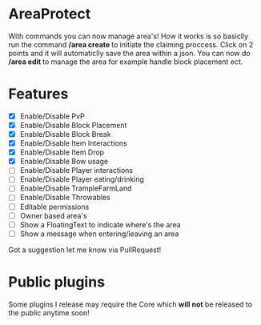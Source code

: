 # AreaProtect
With commands you can now manage area's! How it works is so basiclly run the command **/area create <tag>** to initiate the claiming proccess. Click on 2 points and it will automaticlly save the area within a json. You can now do **/area edit <tag>** to manage the area for example handle block placement ect.

# Features
- [x] Enable/Disable PvP
- [x] Enable/Disable Block Placement
- [x] Enable/Disable Block Break
- [x] Enable/Disable Item Interactions
- [x] Enable/Disable Item Drop
- [x] Enable/Disable Bow usage
- [ ] Enable/Disable Player interactions
- [ ] Enable/Disable Player eating/drinking
- [ ] Enable/Disable TrampleFarmLand
- [ ] Enable/Disable Throwables
- [ ] Editable permissions
- [ ] Owner based area's
- [ ] Show a FloatingText to indicate where's the area
- [ ] Show a message when entering/leaving an area

Got a suggestion let me know via PullRequest!

# Public plugins
Some plugins I release may require the Core which **will not** be released to the public anytime soon!
